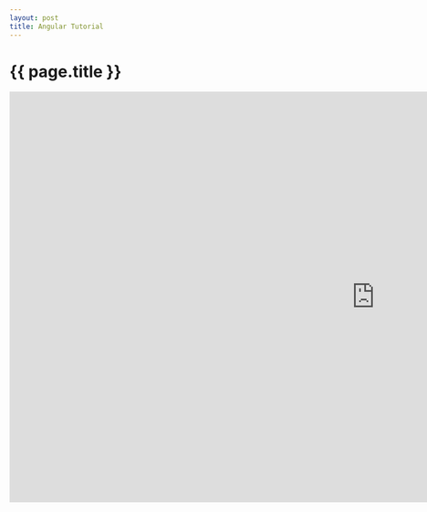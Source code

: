 ```yaml
---
layout: post
title: Angular Tutorial
---
```


{{ page.title }}
================

<iframe width="1280" height="720" src="http://www.youtube.com/embed/WuiHuZq_cg4" frameborder="0" allowfullscreen></iframe>
